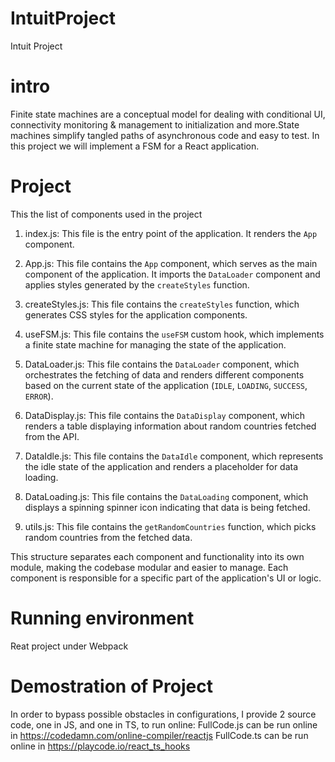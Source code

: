 # IntuitProject
Intuit Project

intro
=====
Finite state machines are a conceptual model for dealing with conditional UI, connectivity monitoring & 
management to initialization and more.State machines simplify tangled paths of asynchronous code and easy to test.
In this project we will implement a FSM for a React application.

Project
=======
This the list of components used in the project
1. index.js: This file is the entry point of the application. It renders the `App` component.

2. App.js: This file contains the `App` component, which serves as the main component of the application. 
   It imports the `DataLoader` component and applies styles generated by the `createStyles` function.

3. createStyles.js: This file contains the `createStyles` function, which generates CSS styles for the application components.

4. useFSM.js: This file contains the `useFSM` custom hook, which implements a finite state machine for managing the state of the application.

5. DataLoader.js: This file contains the `DataLoader` component, which orchestrates the fetching of data and renders different components based 
   on the current state of the application (`IDLE`, `LOADING`, `SUCCESS`, `ERROR`).

6. DataDisplay.js: This file contains the `DataDisplay` component, which renders a table displaying information about random countries fetched from the API.

7. DataIdle.js: This file contains the `DataIdle` component, which represents the idle state of the application and renders a placeholder for data loading.

8. DataLoading.js: This file contains the `DataLoading` component, which displays a spinning spinner icon indicating that data is being fetched.

9. utils.js: This file contains the `getRandomCountries` function, which picks random countries from the fetched data.

This structure separates each component and functionality into its own module, making the codebase modular and easier to manage. 
Each component is responsible for a specific part of the application's UI or logic.

Running environment
===================
Reat project under Webpack

Demostration of Project
=======================
In order to bypass possible obstacles in configurations, I provide 2 source code, one in JS, and one in TS, to run online:
FullCode.js can be run online in https://codedamn.com/online-compiler/reactjs
FullCode.ts can be run online in https://playcode.io/react_ts_hooks


